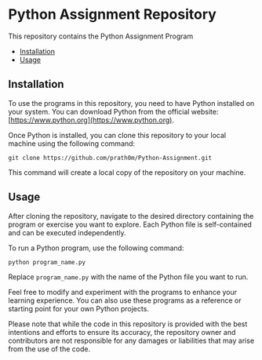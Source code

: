 # Python Assignment Repository

This repository contains the Python Assignment Program

- [Installation](#installation)
- [Usage](#usage)

## Installation

To use the programs in this repository, you need to have Python installed on your system. You can download Python from the official website: [https://www.python.org](https://www.python.org).

Once Python is installed, you can clone this repository to your local machine using the following command:

```
git clone https://github.com/prath0m/Python-Assignment.git
```

This command will create a local copy of the repository on your machine.

## Usage

After cloning the repository, navigate to the desired directory containing the program or exercise you want to explore. Each Python file is self-contained and can be executed independently.

To run a Python program, use the following command:

```
python program_name.py
```

Replace `program_name.py` with the name of the Python file you want to run.

Feel free to modify and experiment with the programs to enhance your learning experience. You can also use these programs as a reference or starting point for your own Python projects.

Please note that while the code in this repository is provided with the best intentions and efforts to ensure its accuracy, the repository owner and contributors are not responsible for any damages or liabilities that may arise from the use of the code.
